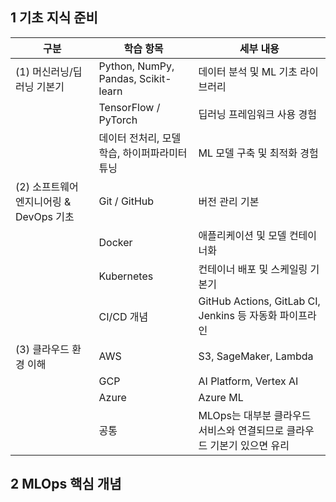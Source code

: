 ## 1 기초 지식 준비

| 구분                     | 학습 항목 | 세부 내용 |
|-------------------------|-----------|-----------|
| (1) 머신러닝/딥러닝 기본기 | Python, NumPy, Pandas, Scikit-learn | 데이터 분석 및 ML 기초 라이브러리 |
|                         | TensorFlow / PyTorch | 딥러닝 프레임워크 사용 경험 |
|      | 데이터 전처리, 모델 학습, 하이퍼파라미터 튜닝 | ML 모델 구축 및 최적화 경험 |
| (2) 소프트웨어 엔지니어링 & DevOps 기초 | Git / GitHub | 버전 관리 기본 |
|      | Docker | 애플리케이션 및 모델 컨테이너화 |
|      | Kubernetes | 컨테이너 배포 및 스케일링 기본기 |
|      | CI/CD 개념 | GitHub Actions, GitLab CI, Jenkins 등 자동화 파이프라인 |
| (3) 클라우드 환경 이해 | AWS | S3, SageMaker, Lambda |
|      | GCP | AI Platform, Vertex AI |
|      | Azure | Azure ML |
|      | 공통 | MLOps는 대부분 클라우드 서비스와 연결되므로 클라우드 기본기 있으면 유리 |


## 2 MLOps 핵심 개념